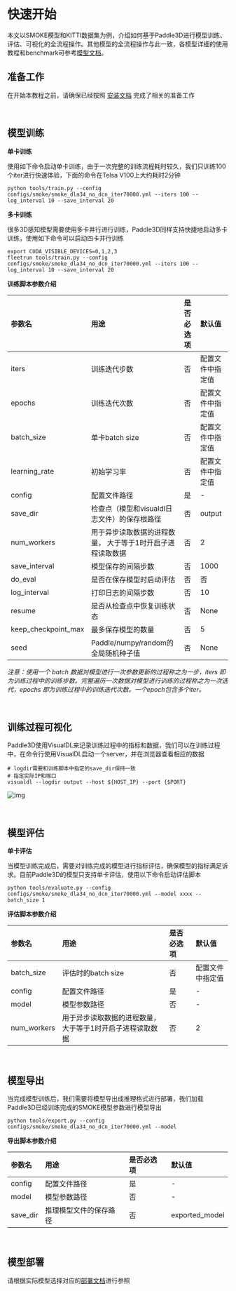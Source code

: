 # 快速开始

本文以SMOKE模型和KITTI数据集为例，介绍如何基于Paddle3D进行模型训练、评估、可视化的全流程操作。其他模型的全流程操作与此一致，各模型详细的使用教程和benchmark可参考[模型文档](./models)。

## 准备工作

在开始本教程之前，请确保已经按照 [安装文档](./installation.md) 完成了相关的准备工作

<br>

## 模型训练

**单卡训练**

使用如下命令启动单卡训练，由于一次完整的训练流程耗时较久，我们只训练100个iter进行快速体验，下面的命令在Telsa V100上大约耗时2分钟

```shell
python tools/train.py --config configs/smoke/smoke_dla34_no_dcn_iter70000.yml --iters 100 --log_interval 10 --save_interval 20
```

**多卡训练**

很多3D感知模型需要使用多卡并行进行训练，Paddle3D同样支持快捷地启动多卡训练，使用如下命令可以启动四卡并行训练

```shell
export CUDA_VISIBLE_DEVICES=0,1,2,3
fleetrun tools/train.py --config configs/smoke/smoke_dla34_no_dcn_iter70000.yml --iters 100 --log_interval 10 --save_interval 20
```

**训练脚本参数介绍**

| 参数名              | 用途                                                         | 是否必选项  | 默认值            |
| :------------------ | :----------------------------------------------------------- | :--------- | :--------------- |
| iters               | 训练迭代步数                                                  | 否         | 配置文件中指定值  |
| epochs               | 训练迭代次数                                                  | 否         | 配置文件中指定值  |
| batch_size          | 单卡batch size                                               | 否         | 配置文件中指定值   |
| learning_rate       | 初始学习率                                                    | 否         | 配置文件中指定值  |
| config              | 配置文件路径                                                  | 是         | -                |
| save_dir            | 检查点（模型和visualdl日志文件）的保存根路径                    | 否         | output           |
| num_workers         | 用于异步读取数据的进程数量， 大于等于1时开启子进程读取数据        | 否         | 2                |
| save_interval       | 模型保存的间隔步数                                            | 否          | 1000             |
| do_eval             | 是否在保存模型时启动评估                                       | 否         | 否               |
| log_interval        | 打印日志的间隔步数                                            | 否          | 10               |
| resume              | 是否从检查点中恢复训练状态                | 否          | None             |
| keep_checkpoint_max | 最多保存模型的数量                                              | 否          | 5                |
| seed                | Paddle/numpy/random的全局随机种子值                                                    | 否         | None              |

*注意：使用一个 batch 数据对模型进行一次参数更新的过程称之为一步，iters 即为训练过程中的训练步数。完整遍历一次数据对模型进行训练的过程称之为一次迭代，epochs 即为训练过程中的训练迭代次数。一个epoch包含多个iter。*

<br>

## 训练过程可视化

Paddle3D使用VisualDL来记录训练过程中的指标和数据，我们可以在训练过程中，在命令行使用VisualDL启动一个server，并在浏览器查看相应的数据

```shell
# logdir需要和训练脚本中指定的save_dir保持一致
# 指定实际IP和端口
visualdl --logdir output --host ${HOST_IP} --port {$PORT}
```

![img](https://user-images.githubusercontent.com/45024560/177712952-91c8d6bd-218f-4722-9f5f-e0b763cfa0ea.JPG)

<br>

## 模型评估

**单卡评估**

当模型训练完成后，需要对训练完成的模型进行指标评估，确保模型的指标满足诉求。目前Paddle3D的模型只支持单卡评估，使用以下命令启动评估脚本

```shell
python tools/evaluate.py --config configs/smoke/smoke_dla34_no_dcn_iter70000.yml --model xxxx --batch_size 1
```

**评估脚本参数介绍**

| 参数名              | 用途                                                         | 是否必选项  | 默认值            |
| :------------------ | :----------------------------------------------------------- | :--------- | :--------------- |
| batch_size          | 评估时的batch size                                            | 否         | 配置文件中指定值   |
| config              | 配置文件路径                                                  | 是         | -                |
| model               | 模型参数路径                                                  | 否         | -                |
| num_workers         | 用于异步读取数据的进程数量， 大于等于1时开启子进程读取数据        | 否         | 2                |

<br>

## 模型导出

当完成模型训练后，我们需要将模型导出成推理格式进行部署，我们加载Paddle3D已经训练完成的SMOKE模型参数进行模型导出

```shell
python tools/export.py --config configs/smoke/smoke_dla34_no_dcn_iter70000.yml --model
```

**导出脚本参数介绍**

| 参数名              | 用途                                                         | 是否必选项  | 默认值            |
| :------------------ | :----------------------------------------------------------- | :--------- | :--------------- |
| config              | 配置文件路径                                                  | 是         | -                |
| model               | 模型参数路径                                                  | 否         | -                |
| save_dir            | 推理模型文件的保存路径                                         | 否         | exported_model   |

<br>

## 模型部署

请根据实际模型选择对应的[部署文档](./models)进行参照
